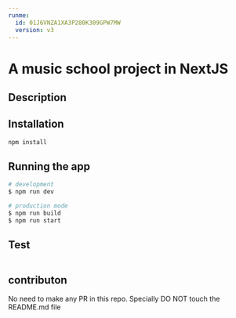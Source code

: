 ```yaml
---
runme:
  id: 01J6VNZA1XA3P280K309GPW7MW
  version: v3
---
```


# A music school project in NextJS

## Description


## Installation

```bash
npm install
```

## Running the app

```bash
# development
$ npm run dev

# production mode
$ npm run build
$ npm run start
```

## Test

```bash

```

## contributon

No need to make any PR in this repo. Specially DO NOT touch the README.md file